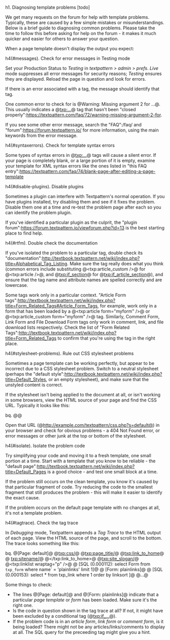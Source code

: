 h1. Diagnosing template problems [todo]

We get many requests on the forum for help with template problems.  Typically, these are caused by a few simple mistakes or misunderstandings.  Below is a brief guide to diagnosing common problems.  Please take the time to follow this before asking for help on the forum - it makes it much quicker and easier for others to answer your question.

When a page template doesn't display the output you expect:

h4(#messages). Check for error messages in Testing mode

Set your Production Status to _Testing_ in *textpattern > admin > prefs*.  _Live_ mode suppresses all error messages for security reasons; _Testing_ ensures they are displayed.  Reload the page in question and look for errors.

If there is an error associated with a tag, the message should identify that tag.

One common error to check for is @Warning: Missing argument 2 for …@.  This usually indicates a @<txp:…>@ tag that hasn't been "closed properly":https://textpattern.com/faq/72/warning-missing-argument-2-for.

If you see some other error message, search the "FAQ":/faq/ and "forum":https://forum.textpattern.io/ for more information, using the main keywords from the error message.

h4(#syntaxerrors). Check for template syntax errors

Some types of syntax errors in @<txp:…>@ tags will cause a silent error.  If your page is completely blank, or a large portion of it is empty, examine your template for XML syntax errors like the ones listed in "this FAQ entry":https://textpattern.com/faq/74/blank-page-after-editing-a-page-template

h4(#disable-plugins). Disable plugins

Sometimes a plugin can interfere with Textpattern's normal operation.  If you have plugins installed, try disabling them and see if it fixes the problem.  Disable them one at a time and re-test the problem page after each so you can identify the problem plugin.

If you've identified a particular plugin as the culprit, the "plugin forum":https://forum.textpattern.io/viewforum.php?id=13 is the best starting place to find help.

h4(#rtfm). Double check the documentation

If you've isolated the problem to a particular tag, double check its "documentation":http://textbook.textpattern.net/wiki/index.php?title=Alphabetical_Tag_Listing.  Make sure the tag really does what you think (common errors include substituting @<txp:article_custom />@ for @<txp:article />@, and @<txp:if_section>@ for @<txp:if_article_section>@), and ensure that the tag name and attribute names are spelled correctly and are lowercase.

Some tags work only in a particular context.  "Article Form tags":http://textbook.textpattern.net/wiki/index.php?title=Form_Related_Tags#Article_Form_Tags, for example, work only in a form that has been loaded by a @<txp:article form="myform" />@ or @<txp:article_custom form="myform" />@ tag.  Similarly, Comment Form, Link Form and File Download Form tags only work in comment, link, and file download lists respectively.  Check the list of "Form Related Tags":http://textbook.textpattern.net/wiki/index.php?title=Form_Related_Tags to confirm that you're using the tag in the right place.

h4(#stylesheet-problems). Rule out CSS stylesheet problems

Sometimes a page template can be working perfectly, but appear to be incorrect due to a CSS stylesheet problem.  Switch to a neutral stylesheet (perhaps the "default style":http://textbook.textpattern.net/wiki/index.php?title=Default_Styles, or an empty stylesheet), and make sure that the unstyled content is correct.

If the stylesheet isn't being applied to the document at all, or isn't working in some browsers, view the HTML source of your page and find the CSS URL.  Typically it looks like this:

bq. @<link rel="stylesheet" href="http://example.com/textpattern/css.php?s=default" type="text/css" media="screen" />@

Open that URL (@http://example.com/textpattern/css.php?s=default@) in your browser and check for obvious problems - a 404 Not Found error, or error messages or other junk at the top or bottom of the stylesheet.

h4(#isolate). Isolate the problem code

Try simplifying your code and moving it to a fresh template, one small portion at a time.  Start with a template that you know to be reliable - the "default page":http://textbook.textpattern.net/wiki/index.php?title=Default_Pages is a good choice - and test one small block at a time.

If the problem still occurs on the clean template, you know it's caused by that particular fragment of code.  Try reducing the code to the smallest fragment that still produces the problem - this will make it easier to identify the exact cause.

If the problem occurs on the default page template with no changes at all, it's not a template problem.

h4(#tagtrace).  Check the tag trace

In *Debugging* mode, Textpattern appends a _Tag Trace_ to the HTML output of each page.  View the HTML source of the page, and scroll to the bottom.  The trace looks something like this:

bq. @[Page: default]@
@<txp:css/>@
@<txp:page_title/>@
@<txp:link_to_home>@
@	<txp:sitename/>@
@</txp:link_to_home>@
@<txp:site_slogan/>@
@<txp:linklist wraptag="p" />@
@	[SQL (0.000112): select Form from `txp_form` where name` = 'plainlinks' limit 1]@
@	[Form: plainlinks]@
@	[SQL (0.000153): select * from txp_link where 1 order by linksort ]@
@…@

Some things to check:

* The lines @[Page: default]@ and @[Form: plainlinks]@ indicate that a particular _page template_ or _form_ has been loaded.  Make sure it's the right one.
* Is the code in question shown in the tag trace at all?  If not, it might have been excluded by a conditional tag (@<txp:if_…>@).
* If the problem code is in an _article form_, _link form_ or _comment form_, is it being loaded?  There might not be any articles/links/comments to display at all.  The SQL query for the preceeding tag might give you a hint.
